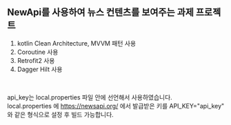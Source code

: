 <h2>NewApi를 사용하여 뉴스 컨텐츠를 보여주는 과제 프로젝트</h2>

1. kotlin Clean Architecture, MVVM 패턴 사용
2. Coroutine 사용
3. Retrofit2 사용
4. Dagger Hilt 사용
<br>

api_key는 local.properties 파일 안에 선언해서 사용하였습니다.<br/>
local.properties 에 https://newsapi.org/ 에서 발급받은 키를 API_KEY="api_key" 와 같은 형식으로 설정 후 빌드 가능합니다.<br/>
